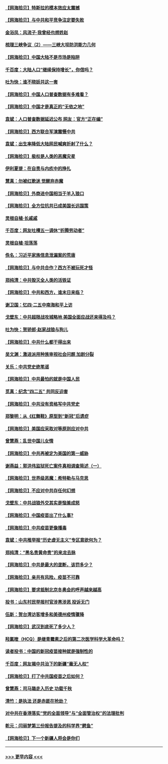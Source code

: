 #### [【网海拾贝】特斯拉的模本效应太震撼](../pages/nsc993/n12925626.md?t=05080801) 
#### [【网海拾贝】与中共和平竞争注定要失败](../pages/nsc993/n12923326.md?t=05080801) 
#### [金浴凤：风流子‧我曾经也想姓赵](../pages/nsc993/n12920911.md?t=05080801) 
#### [梳理三峡争议（2）——三峡大坝防洪能力几何](../pages/nsc993/n12920173.md?t=05080801) 
#### [【网海拾贝】中国大陆不是市场是陷阱](../pages/nsc993/n12920143.md?t=05080801) 
#### [千百度：大陆人口“继续保持增长”，你信吗？](../pages/nsc993/n12918946.md?t=05080801) 
#### [吐为快：谁不晓妖共这一套](../pages/nsc993/n12918941.md?t=05080801) 
#### [【网海拾贝】中国人口普查数据有多难看？](../pages/nsc993/n12917822.md?t=05080801) 
#### [【网海拾贝】中国才是真正的“无依之地”](../pages/nsc993/n12915845.md?t=05080801) 
#### [袁斌：人口普查数据延迟公布 网友：官方“正在编”](../pages/nsc993/n12915748.md?t=05080801) 
#### [【网海拾贝】西方联合军演震慑中共](../pages/nsc993/n12913466.md?t=05080801) 
#### [袁斌：出生率降低大陆网民喊爽折射了什么？](../pages/nsc993/n12913365.md?t=05080801) 
#### [【网海拾贝】极权是人类的恶魔灾星](../pages/nsc993/n12910697.md?t=05080801) 
#### [伊利夏提：在自责与内疚中的挣扎](../pages/nsc993/n12910493.md?t=05080801) 
#### [慧真：勿被红歌迷 觉醒弃赤魔](../pages/nsc993/n12910485.md?t=05080801) 
#### [【网海拾贝】外商进中国相当于羊入狼口](../pages/nsc993/n12908274.md?t=05080801) 
#### [【网海拾贝】全方位抗共已成美国长远国策](../pages/nsc993/n12906878.md?t=05080801) 
#### [灵根自植‧长戚戚](../pages/nsc993/n12905585.md?t=05080801) 
#### [千百度：网友吐槽五一调休“折腾劳动者”](../pages/nsc993/n12905934.md?t=05080801) 
#### [灵根自植‧坦荡荡](../pages/nsc993/n12905562.md?t=05080801) 
#### [佚名：习近平家族信息泄漏案的荒唐](../pages/nsc993/n12904705.md?t=05080801) 
#### [【网海拾贝】与中共合作？西方不被玩死才怪](../pages/nsc993/n12903873.md?t=05080801) 
#### [郑纯清：中共毁灭全人类的活铁证](../pages/nsc993/n12903785.md?t=05080801) 
#### [【网海拾贝】中共和西方，谁末日来临？](../pages/nsc993/n12903482.md?t=05080801) 
#### [谢卫国：忆四‧二五中南海和平上访](../pages/nsc993/n12902192.md?t=05080801) 
#### [戈壁东：中共超限战攻城略地 美国全面应战还来得及吗？](../pages/nsc993/n12902297.md?t=05080801) 
#### [吐为快：贺骄郎‧赵家战狼与狗儿](../pages/nsc993/n12902280.md?t=05080801) 
#### [【网海拾贝】中共什么都干得出来](../pages/nsc993/n12897500.md?t=05080801) 
#### [吴文渊：激进派用种族审视社会问题 加剧分裂](../pages/nsc993/n12893881.md?t=05080801) 
#### [关乐：中共党史绝笔谣](../pages/nsc993/n12897270.md?t=05080801) 
#### [【网海拾贝】中共最怕的就是中国人民](../pages/nsc993/n12894705.md?t=05080801) 
#### [觅真：纪念“四二五” 共同反迫害](../pages/nsc993/n12894553.md?t=05080801) 
#### [【网海拾贝】中共没有资格写中共党史](../pages/nsc993/n12892231.md?t=05080801) 
#### [郑黎明：从《红舞鞋》原型到“新冠”后遗症](../pages/nsc993/n12890469.md?t=05080801) 
#### [【网海拾贝】美国应采取对等原则应对中共](../pages/nsc993/n12889176.md?t=05080801) 
#### [曾慧燕：乱世中国儿女情](../pages/nsc993/n12887931.md?t=05080801) 
#### [【网海拾贝】中共再被定为美国的第一威胁](../pages/nsc993/n12887580.md?t=05080801) 
#### [谢燕益：郭洪伟监狱死亡案件真相调查简述（一）](../pages/nsc993/n12885648.md?t=05080801) 
#### [【网海拾贝】世界级恶魔：希特勒与马克思](../pages/nsc993/n12884062.md?t=05080801) 
#### [【网海拾贝】不应对中共存任何幻想](../pages/nsc993/n12881460.md?t=05080801) 
#### [戈壁东：中共战狼外交其实是恼羞成怒](../pages/nsc993/n12880392.md?t=05080801) 
#### [【网海拾贝】中国疫苗出了什么事?](../pages/nsc993/n12879124.md?t=05080801) 
#### [【网海拾贝】中共疫苗更像播毒](../pages/nsc993/n12876631.md?t=05080801) 
#### [袁斌：中共推举报“历史虚无主义”专区意欲何为？](../pages/nsc993/n12876530.md?t=05080801) 
#### [郑纯清：“黑名贵黄命贵”的来龙去脉](../pages/nsc993/n12875589.md?t=05080801) 
#### [【网海拾贝】中共是最大的垄断，该罚多少？](../pages/nsc993/n12874006.md?t=05080801) 
#### [【网海拾贝】亲共有风险，疫苗不可靠](../pages/nsc993/n12872224.md?t=05080801) 
#### [【网海拾贝】要求抵制北京冬奥会的呼声越来越高](../pages/nsc993/n12868962.md?t=05080801) 
#### [投书：山东村民举报村官涉黑涉恶 投诉无门](../pages/nsc993/n12869726.md?t=05080801) 
#### [伍新：贺台湾访客增多和美德州疫情骤降](../pages/nsc993/n12865651.md?t=05080801) 
#### [【网海拾贝】武汉到底死了多少人？](../pages/nsc993/n12863707.md?t=05080801) 
#### [羟氯喹（HCQ）是继青霉素之后的第二次医学科学大革命吗？](../pages/nsc993/n12638564.md?t=05080801) 
#### [读者投书：中国的新冠疫苗接种就是强制性的](../pages/nsc993/n12859932.md?t=05080801) 
#### [千百度：网友揭中共治下的新疆“毫无人权”](../pages/nsc993/n12858385.md?t=05080801) 
#### [【网海拾贝】打了中共国疫苗之后如何？](../pages/nsc993/n12857866.md?t=05080801) 
#### [曾慧燕：司马璐走入历史 功载千秋](../pages/nsc993/n12856996.md?t=05080801) 
#### [清竹：是执法 还是赤匪在抢劫？](../pages/nsc993/n12856952.md?t=05080801) 
#### [对中共在香港落实“党的全面领导”与“全面管治权”的法理批判](../pages/nsc993/n12856929.md?t=05080801) 
#### [乾元：闫丽梦第三份报告提及的科学界“鳄鱼”](../pages/nsc993/n12855985.md?t=05080801) 
#### [【网海拾贝】下一个新疆人将会是你们](../pages/nsc993/n12855864.md?t=05080801) 

----
#### [ >>> 更早内容 <<< ](../indexes/nsc993-earlier.md)
